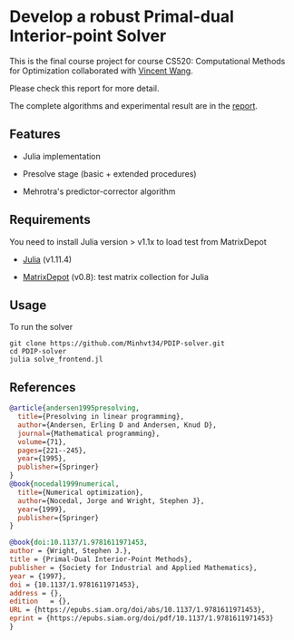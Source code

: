 # Develop a robust Primal-dual Interior-point Solver

This is the final course project for course CS520: Computational Methods for Optimization collaborated with [Vincent Wang](https://github.com/bbworld1). 

Please check this report for more detail.

The complete algorithms and experimental result are in the [report](./report.pdf).

## Features

- Julia implementation

- Presolve stage (basic + extended procedures)

- Mehrotra's predictor-corrector algorithm

## Requirements
You need to install Julia version > v1.1x to load test from MatrixDepot

- [Julia](https://julialang.org/) (v1.11.4)

- [MatrixDepot](https://github.com/JuliaMatrices/MatrixDepot.jl) (v0.8): test matrix collection for Julia

## Usage

To run the solver

``` shell
git clone https://github.com/Minhvt34/PDIP-solver.git
cd PDIP-solver
julia solve_frontend.jl
```
## References

```bibtex
@article{andersen1995presolving,
  title={Presolving in linear programming},
  author={Andersen, Erling D and Andersen, Knud D},
  journal={Mathematical programming},
  volume={71},
  pages={221--245},
  year={1995},
  publisher={Springer}
}
@book{nocedal1999numerical,
  title={Numerical optimization},
  author={Nocedal, Jorge and Wright, Stephen J},
  year={1999},
  publisher={Springer}
}

@book{doi:10.1137/1.9781611971453,
author = {Wright, Stephen J.},
title = {Primal-Dual Interior-Point Methods},
publisher = {Society for Industrial and Applied Mathematics},
year = {1997},
doi = {10.1137/1.9781611971453},
address = {},
edition   = {},
URL = {https://epubs.siam.org/doi/abs/10.1137/1.9781611971453},
eprint = {https://epubs.siam.org/doi/pdf/10.1137/1.9781611971453}
}

```

